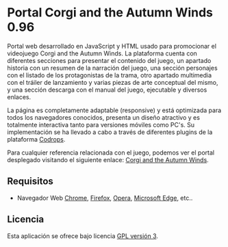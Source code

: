 Portal Corgi and the Autumn Winds 0.96
=========================================

Portal web desarrollado en JavaScript y HTML usado para promocionar el videojuego Corgi and the Autumn Winds.
La plataforma cuenta con diferentes secciones para presentar el contenido del juego, un apartado historia con
un resumen de la narración del juego, una sección personajes con el listado de los protagonistas de la trama,
otro apartado multimedia con el tráiler de lanzamiento y varias piezas de arte conceptual del mismo, y una sección
descarga con el manual del juego, ejecutable y diversos enlaces.

La página es completamente adaptable (responsive) y está optimizada para todos los navegadores conocidos, presenta
un diseño atractivo y es totalmente interactiva tanto para versiones móviles como PC's. Su implementación se ha 
llevado a cabo a través de diferentes plugins de la plataforma [Codrops].

Para cualquier referencia relacionada con el juego, podemos ver el portal desplegado visitando el siguiente enlace: 
[Corgi and the Autumn Winds].

## Requisitos
- Navegador Web [Chrome], [Firefox], [Opera], [Microsoft Edge], etc..

## Licencia
Esta aplicación se ofrece bajo licencia [GPL versión 3].

[Chrome]: https://www.google.es/chrome/browser/desktop/index.html
[Firefox]: https://www.mozilla.org/es-ES/firefox/new/
[Opera]: http://www.opera.com/es
[Microsoft Edge]: https://www.microsoft.com/es-es/windows/microsoft-edge
[Codrops]: https://tympanus.net/codrops/
[Corgi and the Autumn Winds]: http://corgi-and-the-autumn-winds.esy.es/
[GPL versión 3]: https://www.gnu.org/licenses/gpl-3.0.en.html
